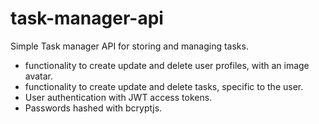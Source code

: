 # task-manager-api
Simple Task manager API for storing and managing tasks.

- functionality to create update and delete user profiles, with an image avatar.
- functionality to create update and delete tasks, specific to the user.
- User authentication with JWT access tokens.
- Passwords hashed with bcryptjs.
